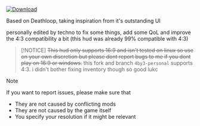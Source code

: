 [![Download](https://i.imgur.com/ddNTdz9.png)](https://github.com/tekunotri/loophud/archive/refs/heads/4by3-personal.zip)

Based on Deathloop, taking inspiration from it's outstanding UI

personally edited by techno to fix some things, add some QoL and improve the 4:3 compatibility a bit (this hud was already 99% compatible with 4:3)

> [!NOTICE]
> ~~This hud only supports 16:9 and isn't tested on linux so use on your own discretion but please dont report bugs to me if you dont play on  16:9 or windows.~~
> this fork and branch `4by3-personal` supports 4:3. i didn't bother fixing inventory though so good lukc

> [!NOTE]
> If you want to report issues, please make sure that
> - They are not caused by conflicting mods
> - They are not caused by the game itself
> - You specify your resolution if it might be relevant

